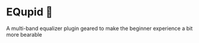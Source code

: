 # EQupid 💖
 A multi-band equalizer plugin geared to make the beginner experience a bit more bearable
